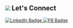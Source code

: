 ## <img src="https://www.google.com/url?sa=i&url=https%3A%2F%2Ffreepngimg.com%2Fpng%2F97427-logo-chat-png-file-hd&psig=AOvVaw2agfyucK_qtLqel62_q-eZ&ust=1665321305867000&source=images&cd=vfe&ved=0CAwQjRxqFwoTCMjFz7jb0PoCFQAAAAAdAAAAABAE"/>  Let's Connect
<div id="badges">
  <a href="//
www.linkedin.com/in/r-adarsh2801">
    <img src="https://img.shields.io/badge/LinkedIn-blue?style=for-the-badge&logo=linkedin&logoColor=white" alt="LinkedIn Badge"/>
  </a>
  
  <a href="https://www.facebook.com/r.adarsh.9">
    <img src="https://img.shields.io/badge/Facebook-blue?style=for-the-badge&logo=facebook&logoColor=white" alt="FB Badge"/>
  </a>
</div>
